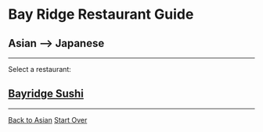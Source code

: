 # Bay Ridge Restaurant Guide
## Asian --> Japanese
---
Select a restaurant:
## [Bayridge Sushi](http://www.brsushi.com/)
---
[Back to Asian](../asian.md)
[Start Over](../../home.md)